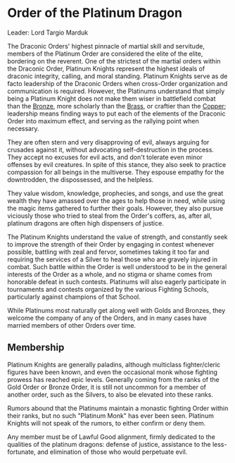 # Order of the Platinum Dragon
Leader: Lord Targio Marduk

The Draconic Orders' highest pinnacle of martial skill and servitude, members of the Platinum Order are considered the elite of the elite, bordering on the reverent. One of the strictest of the martial orders within the Draconic Order, Platinum Knights represent the highest ideals of draconic integrity, calling, and moral standing. Platinum Knights serve as de facto leadership of the Draconic Orders when cross-Order organization and communication is required. However, the Platinums understand that simply being a Platinum Knight does not make them wiser in battlefield combat than the [Bronze](Bronze.md), more scholarly than the [Brass](Brass.md), or craftier than the [Copper](Copper.md); leadership means finding ways to put each of the elements of the Draconic Order into maximum effect, and serving as the rallying point when necessary.
 
They are often stern and very disapproving of evil, always arguing for crusades against it, without advocating self-destruction in the process. They accept no excuses for evil acts, and don't tolerate even minor offenses by evil creatures. In spite of this stance, they also seek to practice compassion for all beings in the multiverse. They espouse empathy for the downtrodden, the dispossessed, and the helpless.
 
They value wisdom, knowledge, prophecies, and songs, and use the great wealth they have amassed over the ages to help those in need, while using the magic items gathered to further their goals. However, they also pursue viciously those who tried to steal from the Order's coffers, as, after all, platinum dragons are often high dispensers of justice.
 
The Platinum Knights understand the value of strength, and constantly seek to improve the strength of their Order by engaging in contest whenever possible, battling with zeal and fervor, sometimes taking it too far and requiring the services of a Silver to heal those who are gravely injured in combat. Such battle within the Order is well understood to be in the general interests of the Order as a whole, and no stigma or shame comes from honorable defeat in such contests. Platinums will also eagerly participate in tournaments and contests organized by the various Fighting Schools, particularly against champions of that School.
 
While Platinums most naturally get along well with Golds and Bronzes, they welcome the company of any of the Orders, and in many cases have married members of other Orders over time.
 
## Membership
Platinum Knights are generally paladins, although multiclass fighter/cleric figures have been known, and even the occasional monk whose fighting prowess has reached epic levels. Generally coming from the ranks of the Gold Order or Bronze Order, it is still not uncommon for a member of another order, such as the Silvers, to also be elevated into these ranks.
 
Rumors abound that the Platinums maintain a monastic fighting Order within their ranks, but no such "Platinum Monk" has ever been seen. Platinum Knights will not speak of the rumors, to either confirm or deny them.
 
Any member must be of Lawful Good alignment, firmly dedicated to the qualities of the platinum dragons: defense of justice, assistance to the less-fortunate, and elimination of those who would perpetuate evil.
